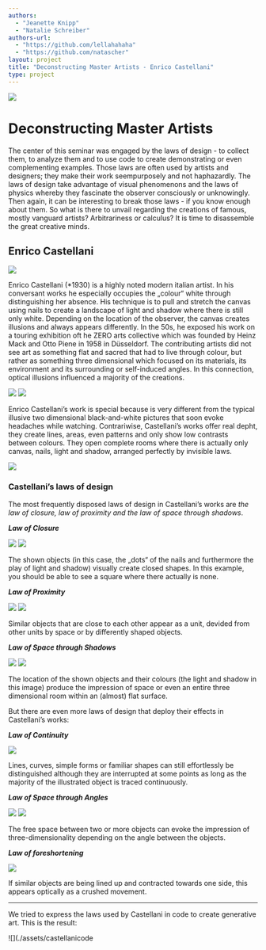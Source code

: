 ```yaml
--- 
authors: 
  - "Jeanette Knipp"
  - "Natalie Schreiber"
authors-url: 
  - "https://github.com/lellahahaha"
  - "https://github.com/natascher"
layout: project
title: "Deconstructing Master Artists - Enrico Castellani"
type: project
---
```


![](./assets/castellani.png) 
# Deconstructing Master Artists
The center of this seminar was engaged by the laws of design - to collect them, to analyze them and to use code to create demonstrating or even complementing examples. Those laws are often used by artists and designers; they make their work seempurposely and not haphazardly. The laws of design take advantage of visual phenomenons and the laws of physics whereby they fascinate the observer consciously or unknowingly. Then again, it can be interesting to break those laws - if you know enough about them. So what is there to unvail regarding the creations of famous, mostly vanguard artists? Arbitrariness or calculus? It is time to disassemble the great creative minds.

## Enrico Castellani

![](./assets/castellani1.png) 

Enrico Castellani (*1930) is a highly noted modern italian artist. In his conversant works he especially occupies the „colour“ white through distinguishing her absence. His technique is to pull and stretch the canvas using nails to create a landscape of light and shadow where there is still only white. Depending on the location of the observer, the canvas creates illusions and always appears differently.
In the 50s, he exposed his work on a touring exhibition oft he ZERO arts collective which was founded by Heinz Mack and Otto Piene in 1958 in Düsseldorf. The contributing artists did not see art as something flat and sacred that had to live through colour, but rather as something three dimensional which focused on its materials, its environment and its surrounding or self-induced angles. In this connection, optical illusions influenced a majority of the creations.

![](./assets/castellani3.png) ![](./assets/castellani4.png) 

Enrico Castellani’s work is special because is very different from the typical illusive two dimensional black-and-white pictures that soon evoke headaches while watching. Contrariwise, Castellani’s works offer real depht, they create lines, areas, even patterns and only show low contrasts between colours. They open complete rooms where there is actually only canvas, nails, light and shadow, arranged perfectly by invisible laws.

![](./assets/castellani2.png) 


### Castellani’s laws of design

The most frequently disposed laws of design in Castellani’s works are *the law of closure, law of proximity and the law of space through shadows*.

***Law of Closure***

![](./assets/superficie_bianca2.png) 
![](./assets/closure.png) 

The shown objects (in this case, the „dots“ of the nails and furthermore the play of light and shadow) visually create closed shapes. In this example, you should be able to see a square where there actually is none.

***Law of Proximity***

![](./assets/superficie_bianca.png)
![](./assets/proximity.png) 

Similar objects that are close to each other appear as a unit, devided from other units by space or by differently shaped objects.

***Law of Space through Shadows***

![](./assets/superficie_aluminio.png)
![](./assets/continuity.png) 

The location of the shown objects and their colours (the light and shadow in this image) produce the impression of space or even an entire three dimensional room within an (almost) flat surface.


But there are even more laws of design that deploy their effects in Castellani’s works:

***Law of Continuity***

![](./assets/spacethroughlightandshadow.png) 

Lines, curves, simple forms or familiar shapes can still effortlessly be distinguished although they are interrupted at some points as long as the majority of the illustrated object is traced continuously. 

***Law of Space through Angles***

![](./assets/superficie_rosso.png) 
![](./assets/spacethroughangles.png) 

The free space between two or more objects can evoke the impression of three-dimensionality depending on the angle between the objects.

***Law of foreshortening***

![](./assets/foreshortening.png) 

If similar objects are being lined up and contracted towards one side, this appears optically as a crushed movement.

------

We tried to express the laws used by Castellani in code to create generative art. This is the result:


![](./assets/castellanicode
